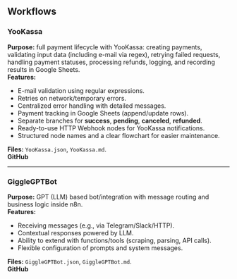 ## Workflows

### YooKassa

**Purpose:** full payment lifecycle with YooKassa: creating payments, validating input data (including e-mail via regex), retrying failed requests, handling payment statuses, processing refunds, logging, and recording results in Google Sheets.  
**Features:**

- E-mail validation using regular expressions.  
- Retries on network/temporary errors.  
- Centralized error handling with detailed messages.  
- Payment tracking in Google Sheets (append/update rows).  
- Separate branches for **success**, **pending**, **canceled**, **refunded**.  
- Ready-to-use HTTP Webhook nodes for YooKassa notifications.  
- Structured node names and a clear flowchart for easier maintenance.  

**Files:** `YooKassa.json`, `YooKassa.md`.  
**GitHub**

---

### GiggleGPTBot

**Purpose:** GPT (LLM) based bot/integration with message routing and business logic inside n8n.  
**Features:**

- Receiving messages (e.g., via Telegram/Slack/HTTP).  
- Contextual responses powered by LLM.  
- Ability to extend with functions/tools (scraping, parsing, API calls).  
- Flexible configuration of prompts and system messages.  

**Files:** `GiggleGPTBot.json`, `GiggleGPTBot.md`.  
**GitHub**

